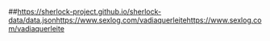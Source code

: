 ##https://sherlock-project.github.io/sherlock-data/data.jsonhttps://www.sexlog.com/vadiaquerleitehttps://www.sexlog.com/vadiaquerleite

<!--
**Jhonatanbb/Jhonatanbb** is a ✨ _special_ ✨ repository because its `README.md` (this file) appears on your GitHub profile.

Here are some ideas to get you started:

- 🔭 I’m currently working on ...
- 🌱 I’m currently learning ...
- 👯 I’m looking to collaborate on ...
- 🤔 I’m looking for help with ...
- 💬 Ask me about ...
- 📫 How to reach me: ...
- 😄 Pronouns: ...
- ⚡ Fun fact: ...
-->
